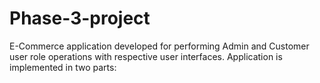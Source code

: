 # Phase-3-project
E-Commerce application developed for performing Admin and Customer user role operations with respective user interfaces. Application is implemented in two parts:
